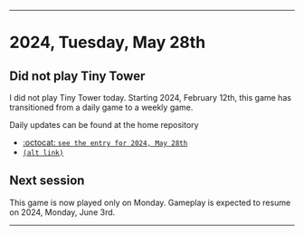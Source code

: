 
***

# 2024, Tuesday, May 28th

## Did not play Tiny Tower

<!-- TODO: For each weekly entry, make sure the date is correct. The day of the week should be modified in 4 places !-->

I did not play Tiny Tower today. Starting 2024, February 12th, this game has transitioned from a daily game to a weekly game.

Daily updates can be found at the home repository

- [:octocat: `see the entry for 2024, May 28th`](https://github.com/seanpm2001/SeansLifeArchive_Images_TinyTower/tree/master/tiny%20tower/2024/05_May/28/) 
- [`(alt link)`](/tiny%20tower/2024/05_May/28/)

## Next session

This game is now played only on Monday. Gameplay is expected to resume on 2024, Monday, June 3rd.

***
